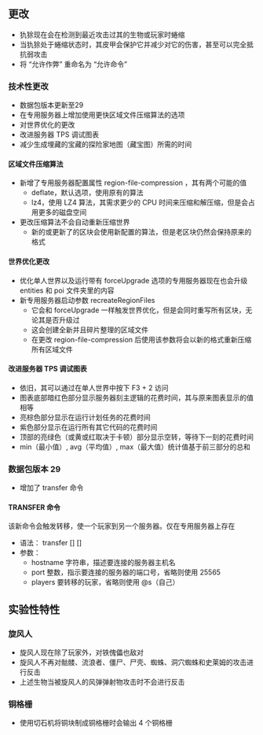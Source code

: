 ## 更改
* 犰狳现在会在检测到最近攻击过其的生物或玩家时蜷缩
* 当犰狳处于蜷缩状态时，其皮甲会保护它并减少对它的伤害，甚至可以完全抵抗弱攻击
* 将 “允许作弊” 重命名为 “允许命令”
### 技术性更改
* 数据包版本更新至29
* 在专用服务器上增加使用更快区域文件压缩算法的选项
* 对世界优化的更改
* 改进服务器 TPS 调试图表
* 减少生成埋藏的宝藏的探险家地图（藏宝图）所需的时间
#### 区域文件压缩算法
* 新增了专用服务器配置属性 region-file-compression ，其有两个可能的值
    * deflate，默认选项，使用原有的算法
    * lz4，使用 LZ4 算法，其需求更少的 CPU 时间来压缩和解压缩，但是会占用更多的磁盘空间
* 更改压缩算法不会自动重新压缩世界
    * 新的或更新了的区块会使用新配置的算法，但是老区块仍然会保持原来的格式
#### 世界优化更改
* 优化单人世界以及运行带有 forceUpgrade 选项的专用服务器现在也会升级 entities 和 poi 文件夹里的内容
* 新专用服务器启动参数 recreateRegionFiles
    * 它会和 forceUpgrade 一样触发世界优化，但是会同时重写所有区块，无论其是否升级过
    * 这会创建全新并且碎片整理的区域文件
    * 在更改 region-file-compression 后使用该参数将会以新的格式重新压缩所有区域文件
#### 改进服务器 TPS 调试图表
* 依旧，其可以通过在单人世界中按下 F3 + 2 访问
* 图表底部暗红色部分显示服务器刻主逻辑的花费时间，其与原来图表显示的值相等
* 亮棕色部分显示在运行计划任务的花费时间
* 紫色部分显示在运行所有其它代码的花费时间
* 顶部的亮绿色（或黄或红取决于卡顿）部分显示空转，等待下一刻的花费时间
* min（最小值）, avg（平均值）, max（最大值）统计值基于前三部分的总和
### 数据包版本 29
* 增加了 transfer 命令
#### TRANSFER 命令
该新命令会触发转移，使一个玩家到另一个服务器。仅在专用服务器上存在
* 语法： transfer <hostname> [<port>] [<players>]
* 参数： 
    * hostname 字符串，描述要连接的服务器主机名
    * port 整数，指示要连接的服务器的端口号，省略则使用 25565
    * players 要转移的玩家，省略则使用 @s（自己）
## 实验性特性
### 旋风人
* 旋风人现在除了玩家外，对铁傀儡也敌对
* 旋风人不再对骷髅、流浪者、僵尸、尸壳、蜘蛛、洞穴蜘蛛和史莱姆的攻击进行反击
* 上述生物当被旋风人的风弹弹射物攻击时不会进行反击
### 铜格栅
* 使用切石机将铜块制成铜格栅时会输出 4 个铜格栅